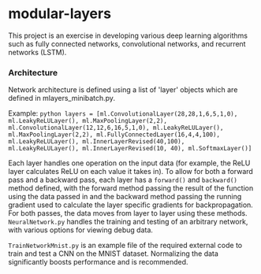 # modular-layers
This project is an exercise in developing various deep learning algorithms such as fully connected networks, convolutional networks, and recurrent networks (LSTM).

### Architecture
Network architecture is defined using a list of 'layer' objects which are defined in mlayers_minibatch.py.

Example: ```python layers = [ml.ConvolutionalLayer(28,28,1,6,5,1,0), ml.LeakyReLULayer(), ml.MaxPoolingLayer(2,2), ml.ConvolutionalLayer(12,12,6,16,5,1,0), ml.LeakyReLULayer(), ml.MaxPoolingLayer(2,2), ml.FullyConnectedLayer(16,4,4,100), ml.LeakyReLULayer(), ml.InnerLayerRevised(40,100), ml.LeakyReLULayer(), ml.InnerLayerRevised(10, 40), ml.SoftmaxLayer()]```

Each layer handles one operation on the input data (for example, the ReLU layer calculates ReLU on each value it takes in).  To allow for both a forward pass and a backward pass, each layer has a ```forward()``` and ```backward()``` method defined, with the forward method passing the result of the function using the data passed in and the backward method passing the running gradient used to calculate the layer specific gradients for backpropagation.  For both passes, the data moves from layer to layer using these methods.  ```NeuralNetwork.py``` handles the training and testing of an arbitrary network, with various options for viewing debug data.

```TrainNetworkMnist.py``` is an example file of the required external code to train and test a CNN on the MNIST dataset.  Normalizing the data significantly boosts performance and is recommended.
